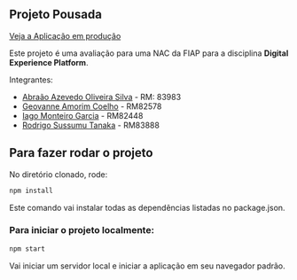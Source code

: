 ## Projeto Pousada

[Veja a Aplicação em produção](https://pousada.netlify.app)

Este projeto é uma avaliação para uma NAC da FIAP para a disciplina **Digital Experience Platform**.

Integrantes:

- [Abraão Azevedo Oliveira Silva](https://github.com/azabraao) - RM: 83983
- [Geovanne Amorim Coelho](https://github.com/geovannecoelho) - RM82578
- [Iago Monteiro Garcia](https://github.com/iago-monteirog/) - RM82448
- [Rodrigo Sussumu Tanaka](https://github.com/rodsussumu) - RM83888


## Para fazer rodar o projeto

No diretório clonado, rode:


```bash
npm install
```

Este comando vai instalar todas as dependências listadas no package.json.


### Para iniciar o projeto localmente:

```bash
npm start
```

Vai iniciar um servidor local e iniciar a aplicação em seu navegador padrão.
